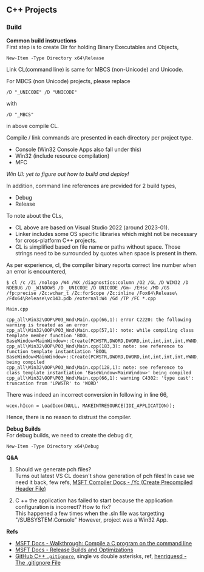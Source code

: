 ## C++ Projects

### Build
**Common build instructions**  
First step is to create Dir for holding Binary Executables and Objects,

    New-Item -Type Directory x64\Release

Link CL(command line) is same for MBCS (non-Unicode) and Unicode.


For MBCS (non Unicode) projects, please replace

    /D "_UNICODE" /D "UNICODE"

with

    /D "_MBCS"

in above compile CL.


Compile / link commands are presented in each directory per project type.
- Console (Win32 Console Apps also fall under this)
- Win32 (include resource compilation)
- MFC

*Win UI: yet to figure out how to build and deploy!*

In addition, command line references are provided for 2 build types,
- Debug
- Release

To note about the CLs,
- CL above are based on Visual Studio 2022 (around 2023-01).
- Linker includes some OS specific libraries which might not be necessary for cross-platform C++ projects.
- CL is simplified based on file name or paths without space. Those strings need to be surrounded by quotes when space is present in them.


As per experience, cl, the compiler binary reports correct line number when an error is encountered,

    $ cl /c /Zi /nologo /W4 /WX /diagnostics:column /O2 /GL /D WIN32 /D NDEBUG /D _WINDOWS /D _UNICODE /D UNICODE /Gm- /EHsc /MD /GS /fp:precise /Zc:wchar_t /Zc:forScope /Zc:inline /Fox64\Release\ /Fdx64\Release\vc143.pdb /external:W4 /Gd /TP /FC *.cpp

    Main.cpp
    
    cpp_all\Win32\OOP\P03_Wnd\Main.cpp(66,1): error C2220: the following warning is treated as an error
    cpp_all\Win32\OOP\P03_Wnd\Main.cpp(57,1): note: while compiling class template member function 'BOOL BaseWindow<MainWindow>::Create(PCWSTR,DWORD,DWORD,int,int,int,int,HWND,HMENU)'
    cpp_all\Win32\OOP\P03_Wnd\Main.cpp(183,3): note: see reference to function template instantiation 'BOOL BaseWindow<MainWindow>::Create(PCWSTR,DWORD,DWORD,int,int,int,int,HWND,HMENU)' being compiled
    cpp_all\Win32\OOP\P03_Wnd\Main.cpp(128,1): note: see reference to class template instantiation 'BaseWindow<MainWindow>' being compiled
    cpp_all\Win32\OOP\P03_Wnd\Main.cpp(66,1): warning C4302: 'type cast': truncation from 'LPWSTR' to 'WORD'


There was indeed an incorrect conversion in following in line 66,

    wcex.hIcon = LoadIcon(NULL, MAKEINTRESOURCE(IDI_APPLICATION));


Hence, there is no reason to distrust the compiler.


**Debug Builds**  
For debug builds, we need to create the debug dir,

    New-Item -Type Directory x64\Debug


**Q&A**  
1. Should we generate pch files?  
Turns out latest VS CL doesn't show generation of pch files! In case we need it back, few refs,
[MSFT Compiler Docs - /Yc (Create Precompiled Header File)](https://learn.microsoft.com/en-us/cpp/build/reference/yc-create-precompiled-header-file)

2. C ++ the application has failed to start because the application configuration is incorrect? How to fix?  
This happened a few times when the .sln file was targetting "/SUBSYSTEM:Console" However, project was a Win32 App.


**Refs**  
- [MSFT Docs - Walkthrough: Compile a C program on the command line](https://learn.microsoft.com/en-us/cpp/build/walkthrough-compile-a-c-program-on-the-command-line)
- [MSFT Docs - Release Builds and Optimizations](https://learn.microsoft.com/en-us/cpp/build/release-builds)
- [GitHub C++ `.gitignore`](https://github.com/github/gitignore/blob/main/C%2B%2B.gitignore), single vs double asterisks, ref, [henriquesd - The .gitignore File
](https://henriquesd.medium.com/the-gitignore-file-dc293f6c80fb)
